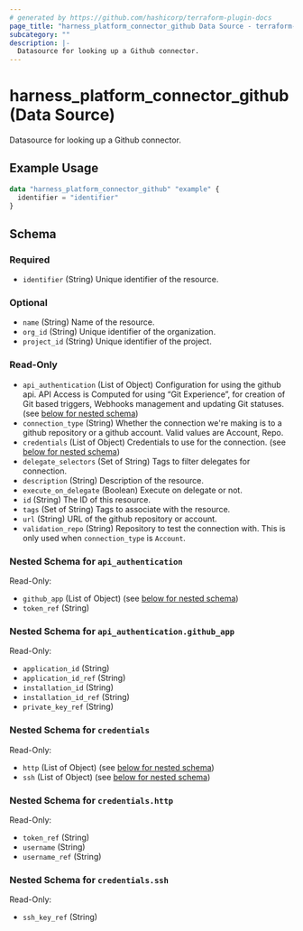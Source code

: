 ```yaml
---
# generated by https://github.com/hashicorp/terraform-plugin-docs
page_title: "harness_platform_connector_github Data Source - terraform-provider-harness"
subcategory: ""
description: |-
  Datasource for looking up a Github connector.
---
```


# harness_platform_connector_github (Data Source)

Datasource for looking up a Github connector.

## Example Usage

```terraform
data "harness_platform_connector_github" "example" {
  identifier = "identifier"
}
```

<!-- schema generated by tfplugindocs -->
## Schema

### Required

- `identifier` (String) Unique identifier of the resource.

### Optional

- `name` (String) Name of the resource.
- `org_id` (String) Unique identifier of the organization.
- `project_id` (String) Unique identifier of the project.

### Read-Only

- `api_authentication` (List of Object) Configuration for using the github api. API Access is Computed for using “Git Experience”, for creation of Git based triggers, Webhooks management and updating Git statuses. (see [below for nested schema](#nestedatt--api_authentication))
- `connection_type` (String) Whether the connection we're making is to a github repository or a github account. Valid values are Account, Repo.
- `credentials` (List of Object) Credentials to use for the connection. (see [below for nested schema](#nestedatt--credentials))
- `delegate_selectors` (Set of String) Tags to filter delegates for connection.
- `description` (String) Description of the resource.
- `execute_on_delegate` (Boolean) Execute on delegate or not.
- `id` (String) The ID of this resource.
- `tags` (Set of String) Tags to associate with the resource.
- `url` (String) URL of the github repository or account.
- `validation_repo` (String) Repository to test the connection with. This is only used when `connection_type` is `Account`.

<a id="nestedatt--api_authentication"></a>
### Nested Schema for `api_authentication`

Read-Only:

- `github_app` (List of Object) (see [below for nested schema](#nestedobjatt--api_authentication--github_app))
- `token_ref` (String)

<a id="nestedobjatt--api_authentication--github_app"></a>
### Nested Schema for `api_authentication.github_app`

Read-Only:

- `application_id` (String)
- `application_id_ref` (String)
- `installation_id` (String)
- `installation_id_ref` (String)
- `private_key_ref` (String)



<a id="nestedatt--credentials"></a>
### Nested Schema for `credentials`

Read-Only:

- `http` (List of Object) (see [below for nested schema](#nestedobjatt--credentials--http))
- `ssh` (List of Object) (see [below for nested schema](#nestedobjatt--credentials--ssh))

<a id="nestedobjatt--credentials--http"></a>
### Nested Schema for `credentials.http`

Read-Only:

- `token_ref` (String)
- `username` (String)
- `username_ref` (String)


<a id="nestedobjatt--credentials--ssh"></a>
### Nested Schema for `credentials.ssh`

Read-Only:

- `ssh_key_ref` (String)
